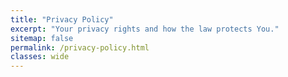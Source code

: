 ```yaml
---
title: "Privacy Policy"
excerpt: "Your privacy rights and how the law protects You."
sitemap: false
permalink: /privacy-policy.html
classes: wide
---
```


<script type="text/javascript">
    var userLang = navigator.language || navigator.userLanguage;
    location.href = userLang.substring(0,2) == "en" ?
        "{{ site.url }}{{ site.baseurl }}/en/privacy-policy.html" :
        "{{ site.url }}{{ site.baseurl }}/es/privacy-policy.html"
</script>
